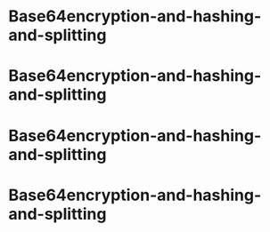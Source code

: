 # Base64encryption-and-hashing-and-splitting
# Base64encryption-and-hashing-and-splitting
# Base64encryption-and-hashing-and-splitting
# Base64encryption-and-hashing-and-splitting
